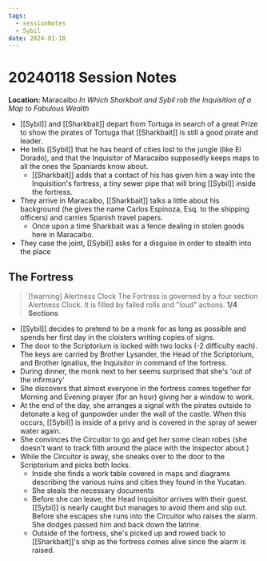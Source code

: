 ```yaml
---
tags:
  - sessionNotes
  - Sybil
date: 2024-01-18
---
```

# 20240118 Session Notes
**Location:** Maracaibo
*In Which Sharkbait and Sybil rob the Inquisition of a Map to Fabulous Wealth*

- [[Sybil]] and [[Sharkbait]] depart from Tortuga in search of a great Prize to show the pirates of Tortuga that [[Sharkbait]] is still a good pirate and leader.
- He tells [[Sybil]] that he has heard of cities lost to the jungle (like El Dorado), and that the Inquisitor of Maracaibo supposedly keeps maps to all the ones the Spaniards know about.
	- [[Sharkbait]] adds that a contact of his has given him a way into the Inquisition's fortress, a tiny sewer pipe that will bring [[Sybil]] inside the fortress.
- They arrive in Maracaibo, [[Sharkbait]] talks a little about his background (he gives the name Carlos Espinoza, Esq. to the shipping officers) and carries Spanish travel papers.
	- Once upon a time Sharkbait was a fence dealing in stolen goods here in Maracaibo.
- They case the joint, [[Sybil]] asks for a disguise in order to stealth into the place
## The Fortress
> [!warning] Alertness Clock
> The Fortress is governed by a four section Alertness Clock.  It is filled by failed rolls and "loud" actions.
> **1/4 Sections**
- [[Sybil]] decides to pretend to be a monk for as long as possible and spends her first day in the cloisters writing copies of signs.
- The door to the Scriptorium is locked with two locks (-2 difficulty each).  The keys are carried by Brother Lysander, the Head of the Scriptorium, and Brother Ignatius, the Inquisitor in command of the fortress.
- During dinner, the monk next to her seems surprised that she's 'out of the infirmary'
- She discovers that almost everyone in the fortress comes together for Morning and Evening prayer (for an hour) giving her a window to work.
- At the end of the day, she arranges a signal with the pirates outside to detonate a keg of gunpowder under the wall of the castle.  When this occurs, [[Sybil]] is inside of a privy and is covered in the spray of sewer water again.
- She convinces the Circuitor to go and get her some clean robes (she doesn't want to track filth around the place with the Inspector about.)
- While the Circuitor is away, she sneaks over to the door to the Scriptorium and picks both locks.
	- Inside she finds a work table covered in maps and diagrams describing the various ruins and cities they found in the Yucatan.
	- She steals the necessary documents
	- Before she can leave, the Head Inquisitor arrives with their guest.  [[Sybil]] is nearly caught but manages to avoid them and slip out.  Before she escapes she runs into the Circuitor who raises the alarm.  She dodges passed him and back down the latrine.
	- Outside of the fortress, she's picked up and rowed back to [[Sharkbait]]'s ship as the fortress comes alive since the alarm is raised.